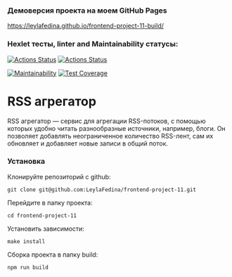 ### Демоверсия проекта на моем GitHub Pages
https://leylafedina.github.io/frontend-project-11-build/

### Hexlet тесты, linter and Maintainability статусы:
[![Actions Status](https://github.com/LeylaFedina/frontend-project-11/actions/workflows/hexlet-check.yml/badge.svg)](https://github.com/LeylaFedina/frontend-project-11/actions)
[![Actions Status](https://github.com/LeylaFedina/frontend-project-11/actions/workflows/rss-check.yaml/badge.svg)](https://github.com/LeylaFedina/frontend-project-11/actions)

[![Maintainability](https://api.codeclimate.com/v1/badges/012476a526eebcc731f6/maintainability)](https://codeclimate.com/github/LeylaFedina/frontend-project-11/maintainability)
[![Test Coverage](https://api.codeclimate.com/v1/badges/012476a526eebcc731f6/test_coverage)](https://codeclimate.com/github/LeylaFedina/frontend-project-11/test_coverage)


# RSS агрегатор

RSS агрегатор — сервис для агрегации RSS-потоков, с помощью которых удобно читать разнообразные источники, например, блоги. 
Он позволяет добавлять неограниченное количество RSS-лент, сам их обновляет и добавляет новые записи в общий поток.


### Установка

Клонируйте репозиторий c github:
```
git clone git@github.com:LeylaFedina/frontend-project-11.git
```

Перейдите в папку проекта:
```
cd frontend-project-11
```

Установить зависимости:
```
make install
```

Сборка проекта в папку build:
```
npm run build 
```

